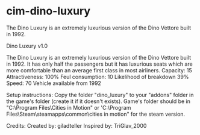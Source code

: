 # cim-dino-luxury
The Dino Luxury is an extremely luxurious version of the Dino Vettore built in 1992.

Dino Luxury v1.0

The Dino Luxury is an extremely luxurious version of the Dino Vettore built in 1992.
It has only half the passengers but it has luxurious seats which are more comfortable than an average first class in most airliners.
Capacity: 15
Attractiveness: 100%
Feul consumption: 10
Likelihood of breakdown 39%
Speed: 70
Vehicle available from 1992

Setup instructions:
Copy the folder "dino_luxury" to your "addons" folder in the game's folder (create it if it doesn't exists).
Game's folder should be in "C:\Program Files\Cities in Motion"
or 'C:\Program Files\Steam\steamapps\common\cities in motion" for the steam version.

Credits:
Created by: giladteller
Inspired by: TriGlav_2000
